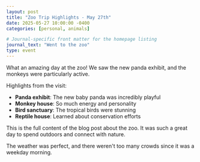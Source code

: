 ```yaml
---
layout: post
title: "Zoo Trip Highlights - May 27th"
date: 2025-05-27 10:00:00 -0400
categories: [personal, animals]

# Journal-specific front matter for the homepage listing
journal_text: "Went to the zoo"
type: event
---
```


What an amazing day at the zoo! We saw the new panda exhibit, and the monkeys were particularly active.

Highlights from the visit:

- **Panda exhibit**: The new baby panda was incredibly playful
- **Monkey house**: So much energy and personality
- **Bird sanctuary**: The tropical birds were stunning
- **Reptile house**: Learned about conservation efforts

This is the full content of the blog post about the zoo. It was such a great day to spend outdoors and connect with nature.

The weather was perfect, and there weren't too many crowds since it was a weekday morning.
